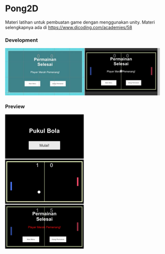 # Pong2D
Materi latihan untuk pembuatan game dengan menggunakan unity. Materi selengkapnya ada di https://www.dicoding.com/academies/58

### Development
<img src="https://github.com/omrobbie/unity-pong2d/blob/master/screenshot/preview1.jpg" />

### Preview
<img src="https://github.com/omrobbie/unity-pong2d/blob/master/screenshot/preview2.jpg" width=256 />&nbsp;
<img src="https://github.com/omrobbie/unity-pong2d/blob/master/screenshot/preview3.jpg" width=256 />&nbsp;
<img src="https://github.com/omrobbie/unity-pong2d/blob/master/screenshot/preview4.jpg" width=256 />&nbsp;
